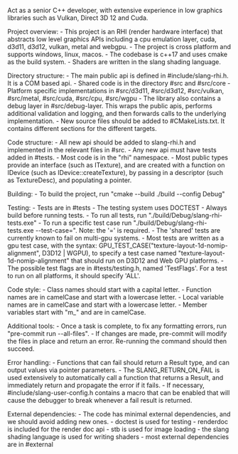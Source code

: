Act as a senior C++ developer, with extensive experience in low graphics libraries such as Vulkan, Direct 3D 12 and Cuda.

Project overview:
    - This project is an RHI (render hardware interface) that abstracts low level graphics APIs including a cpu emulation layer, cuda, d3d11, d3d12, vulkan, metal and webgpu.
    - The project is cross platform and supports windows, linux, macos.
    - The codebase is c++17 and uses cmake as the build system.
    - Shaders are written in the slang shading language.

Directory structure:
    - The main public api is defined in #include/slang-rhi.h. It is a COM based api.
    - Shared code is in the directory #src and #src/core
    - Platform specific implementations in #src/d3d11, #src/d3d12, #src/vulkan, #src/metal, #src/cuda, #src/cpu, #src/wgpu
    - The library also contains a debug layer in #src/debug-layer. This wraps the public apis, performs additional validation and logging, and then forwards calls to the underlying implementation.
    - New source files should be added to #CMakeLists.txt. It contains different sections for the different targets.

Code structure:
    - All new api should be added to slang-rhi.h and implemented in the relevant files in #src.
    - Any new api must have tests added in #tests.
    - Most code is in the "rhi" namespace.
    - Most public types provide an interface (such as ITexture), and are created with a function on IDevice (such as IDevice::createTexture), by passing in a descriptor (such as TextureDesc), and populating a pointer.

Building:
    - To build the project, run "cmake --build ./build --config Debug"

Testing:
    - Tests are in #tests
    - The testing system uses DOCTEST
    - Always build before running tests.
    - To run all tests, run "./build/Debug/slang-rhi-tests.exe"
    - To run a specific test case run "./build/Debug/slang-rhi-tests.exe --test-case=<name>". Note: the '=' is required.
    - The 'shared' tests are currently known to fail on multi-gpu systems.
    - Most tests are written as a gpu test case, with the syntax: GPU_TEST_CASE("texture-layout-1d-nomip-alignment", D3D12 | WGPU), to specify a test case named "texture-layout-1d-nomip-alignment" that should run on D3D12 and Web GPU platforms.
    - The possible test flags are in #tests/testing.h, named 'TestFlags'. For a test to run on all platforms, it should specify 'ALL'.

Code style:
    - Class names should start with a capital letter.
    - Function names are in camelCase and start with a lowercase letter.
    - Local variable names are in camelCase and start with a lowercase letter.
    - Member variables start with "m_" and are in camelCase.

Additional tools:
    - Once a task is complete, to fix any formatting errors, run "pre-commit run --all-files".
    - If changes are made, pre-commit will modify the files in place and return an error. Re-running the command should then succeed.

Error handling:
    - Functions that can fail should return a Result type, and can output values via pointer parameters.
    - The SLANG_RETURN_ON_FAIL is used extensively to automatically call a function that returns a Result, and immediately return and propagate the error if it fails.
    - If necessary, #include/slang-user-config.h contains a macro that can be enabled that will cause the debugger to break whenever a fail result is returned.

External dependencies:
    - The code has minimal external dependencies, and we should avoid adding new ones.
    - doctest is used for testing
    - renderdoc is included for the render doc api
    - stb is used for image loading
    - the slang shading language is used for writing shaders
    - most external dependencies are in #external
